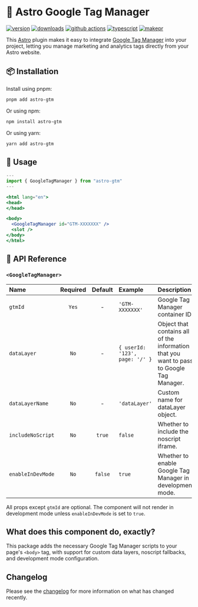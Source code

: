 # 🚀 Astro Google Tag Manager

[![version][version-badge]][npm]
[![downloads][downloads-badge]][npm]
[![github actions][github-actions-badge]][github-actions]
[![typescript][typescript-badge]][typescript]
[![makepr][makepr-badge]][makepr]

This [Astro](https://astro.build/) plugin makes it easy to integrate [Google Tag Manager](https://tagmanager.google.com/) into your project, letting you manage marketing and analytics tags directly from your Astro website.

## 📦 Installation

Install using pnpm:

```bash
pnpm add astro-gtm
```

Or using npm:

```bash
npm install astro-gtm
```

Or using yarn:

```bash
yarn add astro-gtm
```

## 🥑 Usage

```jsx layout.astro
---
import { GoogleTagManager } from "astro-gtm"
---

<html lang="en">
<head>
</head>

<body>
  <GoogleTagManager id="GTM-XXXXXXX" />
  <slot />
</body>
</html>
```

## 📖 API Reference

### `<GoogleTagManager>`

| Name              | Required | Default | Example                        | Description                                                                              |
| :---------------- | :------: | :-----: | :----------------------------- | :--------------------------------------------------------------------------------------- |
| `gtmId`           |  `Yes`   |    -    | `'GTM-XXXXXXX'`                | Google Tag Manager container ID.                                                         |
| `dataLayer`       |   `No`   |    -    | `{ userId: '123', page: '/' }` | Object that contains all of the information that you want to pass to Google Tag Manager. |
| `dataLayerName`   |   `No`   |    -    | `'dataLayer'`                  | Custom name for dataLayer object.                                                        |
| `includeNoScript` |   `No`   | `true`  | `false`                        | Whether to include the noscript iframe.                                                  |
| `enableInDevMode` |   `No`   | `false` | `true`                         | Whether to enable Google Tag Manager in development mode.                                |

All props except `gtmId` are optional. The component will not render in development mode unless `enableInDevMode` is set to `true`.

## What does this component do, exactly?

This package adds the necessary Google Tag Manager scripts to your page's `<body>` tag, with support for custom data layers, noscript fallbacks, and development mode configuration.

## Changelog

Please see the [changelog](CHANGELOG.md) for more information on what has changed recently.

<!-- Readme Badges -->

[npm]: https://npmjs.com/package/astro-gtm
[version-badge]: https://img.shields.io/npm/v/astro-gtm.svg
[downloads-badge]: https://img.shields.io/npm/dt/astro-gtm
[github-actions]: https://github.com/codiume/orbit/actions
[github-actions-badge]: https://github.com/codiume/orbit/actions/workflows/node.js.yml/badge.svg
[typescript]: https://npmjs.com/package/astro-gtm
[typescript-badge]: https://img.shields.io/npm/types/astro-gtm
[makepr]: https://makeapullrequest.com
[makepr-badge]: https://img.shields.io/badge/PRs-welcome-brightgreen.svg
